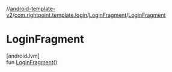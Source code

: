 //[android-template-v2](../../../index.md)/[com.rightpoint.template.login](../index.md)/[LoginFragment](index.md)/[LoginFragment](-login-fragment.md)

# LoginFragment

[androidJvm]\
fun [LoginFragment](-login-fragment.md)()
